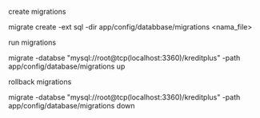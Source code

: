 create migrations 

migrate create -ext sql -dir app/config/databbase/migrations <nama_file>

run migrations 

migrate -databse "mysql://root@tcp(localhost:3360)/kreditplus" -path app/config/database/migrations up

rollback migrations 

migrate -databse "mysql://root@tcp(localhost:3360)/kreditplus" -path app/config/database/migrations down
